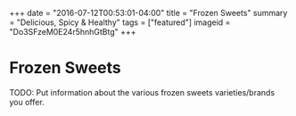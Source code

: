 +++
date = "2016-07-12T00:53:01-04:00"
title = "Frozen Sweets"
summary = "Delicious, Spicy & Healthy"
tags = ["featured"]
imageid = "Do3SFzeM0E24r5hnhGtBtg"
+++

# Frozen Sweets

TODO: Put information about the various frozen sweets varieties/brands you offer. 